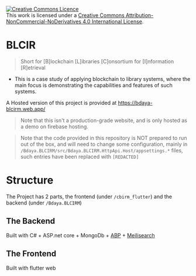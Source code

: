 <a rel="license" href="http://creativecommons.org/licenses/by-nc-nd/4.0/"><img alt="Creative Commons Licence" style="border-width:0" src="https://i.creativecommons.org/l/by-nc-nd/4.0/88x31.png" /></a><br />This work is licensed under a <a rel="license" href="http://creativecommons.org/licenses/by-nc-nd/4.0/">Creative Commons Attribution-NonCommercial-NoDerivatives 4.0 International License</a>.

# BLCIR
> Short for [B]lockchain [L]ibraries [C]onsortium for [I]nformation [R]etrieval
- This is a case study of applying blockchain to library systems, where the main focus is demonstrating the capabilities and features of such systems.

A Hosted version of this project is provided at https://bdaya-blcirm.web.app/

> Note that this isn't a production-grade website, and is only hosted as a demo on firebase hosting.

> Note that the code provided in this repository is NOT prepared to run out of the box, and will need to change some configuration, mainly in `/Bdaya.BLCIRM/src/Bdaya.BLCIRM.HttpApi.Host/appsettings.*` files, such entries have been replaced with `[REDACTED]`

# Structure
The Project has 2 parts, the frontend (under `/cbirm_flutter`) and the backend (under `/Bdaya.BLCIRM`)

## The Backend
Built with C# + ASP.net core + MongoDb + [ABP](https://abp.io/) + [Meilisearch](https://www.meilisearch.com/)

## The Frontend
Built with flutter web